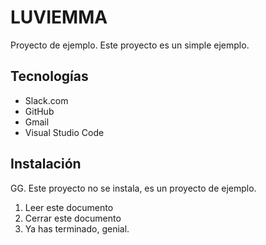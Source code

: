 # LUVIEMMA

Proyecto de ejemplo. Este proyecto es un simple ejemplo.

## Tecnologías

- Slack.com
- GitHub
- Gmail
- Visual Studio Code

## Instalación

GG. Este proyecto no se instala, es un proyecto de ejemplo.

1. Leer este documento
2. Cerrar este documento
3. Ya has terminado, genial.
